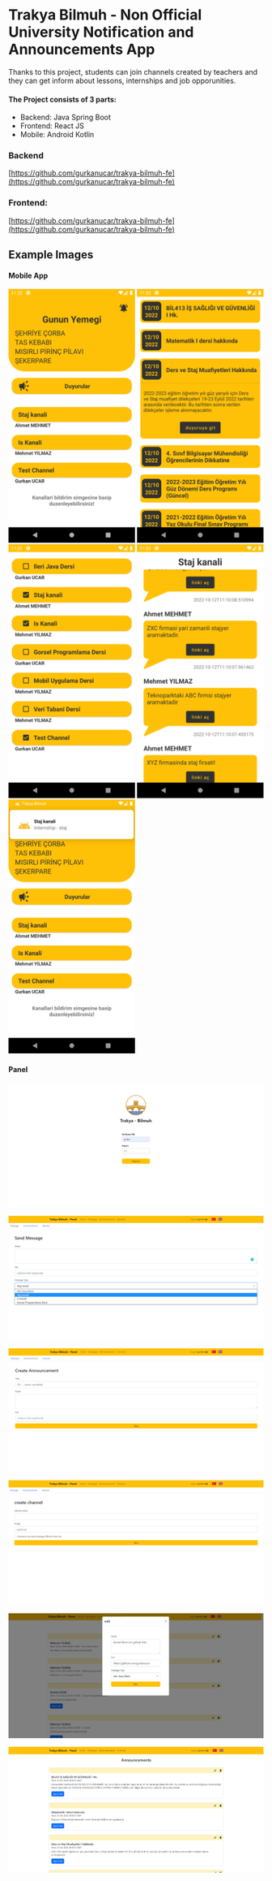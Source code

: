 
# Trakya Bilmuh - Non Official University Notification and Announcements App

Thanks to this project, students can join channels created by teachers and they can get inform about lessons, internships and job opporunities.

#### The Project consists of 3 parts:

- Backend: Java Spring Boot
- Frontend: React JS
- Mobile: Android Kotlin

### Backend

[https://github.com/gurkanucar/trakya-bilmuh-fe](https://github.com/gurkanucar/trakya-bilmuh-fe)

### Frontend:

[https://github.com/gurkanucar/trakya-bilmuh-fe](https://github.com/gurkanucar/trakya-bilmuh-fe)


## Example Images

#### Mobile App
<p float="left">

<img src="images/a_1.png" width="250">

<img src="images/a_2.png" width="250">

<img src="images/a_3.png" width="250">

<img src="images/a_4.png" width="250">

<img src="images/a_5.png" width="250">

</p>

#### Panel

![image](./images/f_1.png)

![image](./images/f_2.png)

![image](./images/f_3.png)

![image](./images/f_4.png)

![image](./images/f_5.png)

![image](./images/f_6.png)
